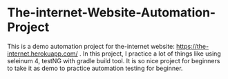 # The-internet-Website-Automation-Project

This is a demo automation project for the-internet website: https://the-internet.herokuapp.com/ .
In this project, I practice a lot of things like using seleinum 4, testNG with gradle build tool.
It is so nice project for beginners to take it as demo to practice automation testing for beginner.
